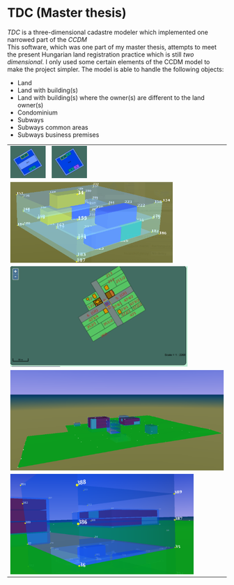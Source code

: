 # TDC (Master thesis)
*TDC* is a three-dimensional cadastre modeler which implemented one narrowed part of the *CCDM*<br>
This software, which was one part of my master thesis, attempts to meet the present Hungarian land registration practice which is still *two dimensional*.
I only used some certain elements of the CCDM model to make the project simpler. The model is able to handle the following objects:

  * Land
   * Land with building(s)
   * Land with building(s) where the owner(s) are different to the land owner(s)
  * Condominium
  * Subways
   * Subways common areas
   * Subways business premises


<table border="0">
  <tr>
    <td><img src="https://github.com/dallaszkorben/akoel-gis-tdc/blob/master/documents/Pictures/undertgrund-map-2d-1.png" width="200">
    <td><img src="https://github.com/dallaszkorben/akoel-gis-tdc/blob/master/documents/Pictures/undergrund-map-2d-2.png" width="200">
    <td width="300"></td>
  <tr/>
  <tr>
    <td colspan="3"><img src="https://github.com/dallaszkorben/akoel-gis-tdc/blob/master/documents/Pictures/undergrund-map-3d-1.png" height="185">
  </tr>
  
  <tr>
    <td colspan="3" valign="top"><img src="https://github.com/dallaszkorben/akoel-gis-tdc/blob/master/documents/Pictures/map-2d-1.png" height="230">

  </td>

  <tr>
    <td colspan="3" valign="top"><img src="https://github.com/dallaszkorben/akoel-gis-tdc/blob/master/documents/Pictures/map-3d-1.png" height="230">
  <tr/>

  <tr>
    <td colspan="3" valign="top"><img src="https://github.com/dallaszkorben/akoel-gis-tdc/blob/master/documents/Pictures/building-3d-1.png" height="230">
  <tr/>

<table/>
